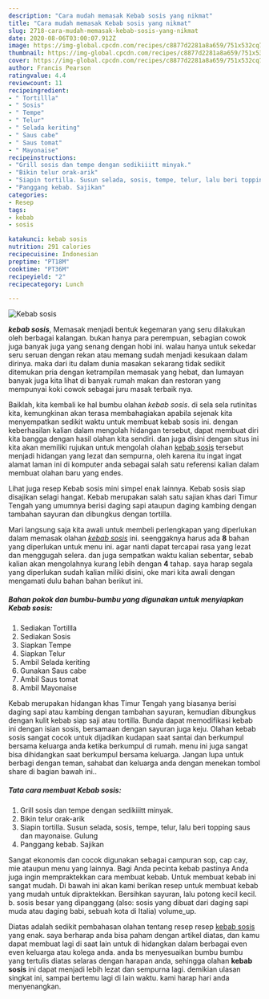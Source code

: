 ```yaml
---
description: "Cara mudah memasak Kebab sosis yang nikmat"
title: "Cara mudah memasak Kebab sosis yang nikmat"
slug: 2718-cara-mudah-memasak-kebab-sosis-yang-nikmat
date: 2020-08-06T03:00:07.912Z
image: https://img-global.cpcdn.com/recipes/c8877d2281a8a659/751x532cq70/kebab-sosis-foto-resep-utama.jpg
thumbnail: https://img-global.cpcdn.com/recipes/c8877d2281a8a659/751x532cq70/kebab-sosis-foto-resep-utama.jpg
cover: https://img-global.cpcdn.com/recipes/c8877d2281a8a659/751x532cq70/kebab-sosis-foto-resep-utama.jpg
author: Francis Pearson
ratingvalue: 4.4
reviewcount: 11
recipeingredient:
- " Tortillla"
- " Sosis"
- " Tempe"
- " Telur"
- " Selada keriting"
- " Saus cabe"
- " Saus tomat"
- " Mayonaise"
recipeinstructions:
- "Grill sosis dan tempe dengan sedikiiitt minyak."
- "Bikin telur orak-arik"
- "Siapin tortilla. Susun selada, sosis, tempe, telur, lalu beri topping saus dan mayonaise. Gulung"
- "Panggang kebab. Sajikan"
categories:
- Resep
tags:
- kebab
- sosis

katakunci: kebab sosis 
nutrition: 291 calories
recipecuisine: Indonesian
preptime: "PT18M"
cooktime: "PT36M"
recipeyield: "2"
recipecategory: Lunch

---
```



![Kebab sosis](https://img-global.cpcdn.com/recipes/c8877d2281a8a659/751x532cq70/kebab-sosis-foto-resep-utama.jpg)

<b><i>kebab sosis</i></b>, Memasak menjadi bentuk kegemaran yang seru dilakukan oleh berbagai kalangan. bukan hanya para perempuan, sebagian cowok juga banyak juga yang senang dengan hobi ini. walau hanya untuk sekedar seru seruan dengan rekan atau memang sudah menjadi kesukaan dalam dirinya. maka dari itu dalam dunia masakan sekarang tidak sedikit ditemukan pria dengan ketrampilan memasak yang hebat, dan lumayan banyak juga kita lihat di banyak rumah makan dan restoran yang mempunyai koki cowok sebagai juru masak terbaik nya.

Baiklah, kita kembali ke hal bumbu olahan <i>kebab sosis</i>. di sela sela rutinitas kita, kemungkinan akan terasa membahagiakan apabila sejenak kita menyempatkan sedikit waktu untuk membuat kebab sosis ini. dengan keberhasilan kalian dalam mengolah hidangan tersebut, dapat membuat diri kita bangga dengan hasil olahan kita sendiri. dan juga disini dengan situs ini kita akan memiliki rujukan untuk mengolah olahan <u>kebab sosis</u> tersebut menjadi hidangan yang lezat dan sempurna, oleh karena itu ingat ingat alamat laman ini di komputer anda sebagai salah satu referensi kalian dalam membuat olahan baru yang endes.

Lihat juga resep Kebab sosis mini simpel enak lainnya. Kebab sosis siap disajikan selagi hangat. Kebab merupakan salah satu sajian khas dari Timur Tengah yang umumnya berisi daging sapi ataupun daging kambing dengan tambahan sayuran dan dibungkus dengan tortilla.


Mari langsung saja kita awali untuk membeli perlengkapan yang diperlukan dalam memasak olahan <u><i>kebab sosis</i></u> ini. seenggaknya harus ada <b>8</b> bahan yang diperlukan untuk menu ini. agar nanti dapat tercapai rasa yang lezat dan menggugah selera. dan juga sempatkan waktu kalian sebentar, sebab kalian akan mengolahnya kurang lebih dengan <b>4</b> tahap. saya harap segala yang diperlukan sudah kalian miliki disini, oke mari kita awali dengan mengamati dulu bahan bahan berikut ini.

<!--inarticleads1-->

##### Bahan pokok dan bumbu-bumbu yang digunakan untuk menyiapkan Kebab sosis:

1. Sediakan  Tortillla
1. Sediakan  Sosis
1. Siapkan  Tempe
1. Siapkan  Telur
1. Ambil  Selada keriting
1. Gunakan  Saus cabe
1. Ambil  Saus tomat
1. Ambil  Mayonaise


Kebab merupakan hidangan khas Timur Tengah yang biasanya berisi daging sapi atau kambing dengan tambahan sayuran, kemudian dibungkus dengan kulit kebab siap saji atau tortilla. Bunda dapat memodifikasi kebab ini dengan isian sosis, bersamaan dengan sayuran juga keju. Olahan kebab sosis sangat cocok untuk dijadikan kudapan saat santai dan berkumpul bersama keluarga anda ketika berkumpul di rumah. menu ini juga sangat bisa dihidangkan saat berkumpul bersama keluarga. Jangan lupa untuk berbagi dengan teman, sahabat dan keluarga anda dengan menekan tombol share di bagian bawah ini.. 

<!--inarticleads2-->

##### Tata cara membuat Kebab sosis:

1. Grill sosis dan tempe dengan sedikiiitt minyak.
1. Bikin telur orak-arik
1. Siapin tortilla. Susun selada, sosis, tempe, telur, lalu beri topping saus dan mayonaise. Gulung
1. Panggang kebab. Sajikan


Sangat ekonomis dan cocok digunakan sebagai campuran sop, cap cay, mie ataupun menu yang lainnya. Bagi Anda pecinta kebab pastinya Anda juga ingin mempraktekkan cara membuat kebab. Untuk membuat kebab ini sangat mudah. Di bawah ini akan kami berikan resep untuk membuat kebab yang mudah untuk dipraktekkan. Bersihkan sayuran, lalu potong kecil kecil. b. sosis besar yang dipanggang (also: sosis yang dibuat dari daging sapi muda atau daging babi, sebuah kota di Italia) volume_up. 

Diatas adalah sedikit pembahasan olahan tentang resep resep <u>kebab sosis</u> yang enak. saya berharap anda bisa paham dengan artikel diatas, dan kamu dapat membuat lagi di saat lain untuk di hidangkan dalam berbagai even even keluarga atau kolega anda. anda bs menyesuaikan bumbu bumbu yang tertulis diatas selaras dengan harapan anda, sehingga olahan <b>kebab sosis</b> ini dapat menjadi lebih lezat dan sempurna lagi. demikian ulasan singkat ini, sampai bertemu lagi di lain waktu. kami harap hari anda menyenangkan.
